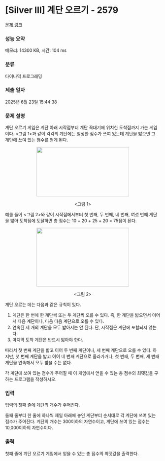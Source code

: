 # [Silver III] 계단 오르기 - 2579 

[문제 링크](https://www.acmicpc.net/problem/2579) 

### 성능 요약

메모리: 14300 KB, 시간: 104 ms

### 분류

다이나믹 프로그래밍

### 제출 일자

2025년 6월 23일 15:44:38

### 문제 설명

<p>계단 오르기 게임은 계단 아래 시작점부터 계단 꼭대기에 위치한 도착점까지 가는 게임이다. <그림 1>과 같이 각각의 계단에는 일정한 점수가 쓰여 있는데 계단을 밟으면 그 계단에 쓰여 있는 점수를 얻게 된다.</p>

<p style="text-align: center;"><img alt="" src="" style="width: 300px; height: 160px;"></p>

<p style="text-align: center;"><그림 1></p>

<p>예를 들어 <그림 2>와 같이 시작점에서부터 첫 번째, 두 번째, 네 번째, 여섯 번째 계단을 밟아 도착점에 도달하면 총 점수는 10 + 20 + 25 + 20 = 75점이 된다.</p>

<p style="text-align: center;"><img alt="" src="" style="width: 300px; height: 190px;"></p>

<p style="text-align: center;"><그림 2></p>

<p>계단 오르는 데는 다음과 같은 규칙이 있다.</p>

<ol>
	<li>계단은 한 번에 한 계단씩 또는 두 계단씩 오를 수 있다. 즉, 한 계단을 밟으면서 이어서 다음 계단이나, 다음 다음 계단으로 오를 수 있다.</li>
	<li>연속된 세 개의 계단을 모두 밟아서는 안 된다. 단, 시작점은 계단에 포함되지 않는다.</li>
	<li>마지막 도착 계단은 반드시 밟아야 한다.</li>
</ol>

<p>따라서 첫 번째 계단을 밟고 이어 두 번째 계단이나, 세 번째 계단으로 오를 수 있다. 하지만, 첫 번째 계단을 밟고 이어 네 번째 계단으로 올라가거나, 첫 번째, 두 번째, 세 번째 계단을 연속해서 모두 밟을 수는 없다.</p>

<p>각 계단에 쓰여 있는 점수가 주어질 때 이 게임에서 얻을 수 있는 총 점수의 최댓값을 구하는 프로그램을 작성하시오.</p>

### 입력 

 <p>입력의 첫째 줄에 계단의 개수가 주어진다.</p>

<p>둘째 줄부터 한 줄에 하나씩 제일 아래에 놓인 계단부터 순서대로 각 계단에 쓰여 있는 점수가 주어진다. 계단의 개수는 300이하의 자연수이고, 계단에 쓰여 있는 점수는 10,000이하의 자연수이다.</p>

### 출력 

 <p>첫째 줄에 계단 오르기 게임에서 얻을 수 있는 총 점수의 최댓값을 출력한다.</p>

